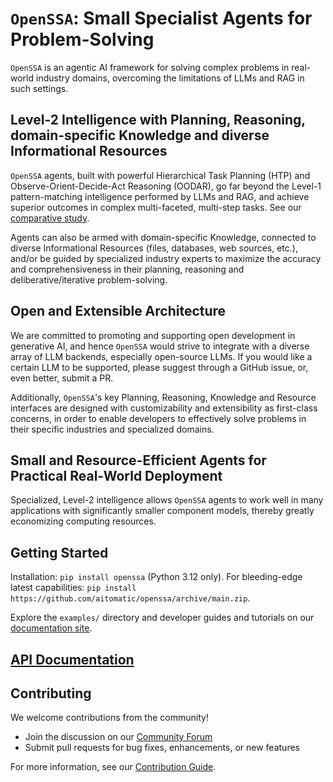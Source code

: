 <!-- markdownlint-disable MD013 MD043 -->

# `OpenSSA`: Small Specialist Agents for Problem-Solving

`OpenSSA` is an agentic AI framework for solving complex problems in real-world industry domains,
overcoming the limitations of LLMs and RAG in such settings.

## Level-2 Intelligence with Planning, Reasoning, domain-specific Knowledge and diverse Informational Resources

`OpenSSA` agents, built with powerful Hierarchical Task Planning (HTP) and Observe-Orient-Decide-Act Reasoning (OODAR),
go far beyond the Level-1 pattern-matching intelligence performed by LLMs and RAG, and achieve superior outcomes
in complex multi-faceted, multi-step tasks. See our [comparative study](https://arxiv.org/abs/2404.11792).

Agents can also be armed with domain-specific Knowledge, connected to diverse Informational Resources
(files, databases, web sources, etc.), and/or be guided by specialized industry experts
to maximize the accuracy and comprehensiveness in their planning, reasoning and deliberative/iterative problem-solving.

## Open and Extensible Architecture

We are committed to promoting and supporting open development in generative AI,
and hence `OpenSSA` would strive to integrate with a diverse array of LLM backends, especially open-source LLMs.
If you would like a certain LLM to be supported, please suggest through a GitHub issue, or, even better, submit a PR.

Additionally, `OpenSSA`'s key Planning, Reasoning, Knowledge and Resource interfaces
are designed with customizability and extensibility as first-class concerns,
in order to enable developers to effectively solve problems in their specific industries and specialized domains.

## Small and Resource-Efficient Agents for Practical Real-World Deployment

Specialized, Level-2 intelligence allows `OpenSSA` agents to work well in many applications
with significantly smaller component models, thereby greatly economizing computing resources.

## Getting Started

Installation: `pip install openssa` (Python 3.12 only).
For bleeding-edge latest capabilities: `pip install https://github.com/aitomatic/openssa/archive/main.zip`.

Explore the `examples/` directory and developer guides and tutorials on our [documentation site](https://aitomatic.github.io/openssa).

## [API Documentation](https://aitomatic.github.io/openssa/modules)

## Contributing

We welcome contributions from the community!

- Join the discussion on our [Community Forum](https://github.com/aitomatic/openssa/discussions)
- Submit pull requests for bug fixes, enhancements, or new features

For more information, see our [Contribution Guide](CONTRIBUTING.md).
